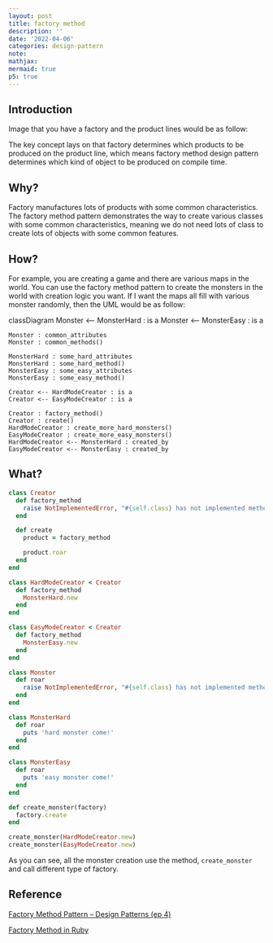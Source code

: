 ```yaml
---
layout: post
title: factory method
description: ''
date: '2022-04-06'
categories: design-pattern
note:
mathjax:
mermaid: true
p5: true
---
```


## Introduction

Image that you have a factory and the product lines would be as follow:

<div id='concept' class='h-screen justify-center items-center'>
  <div id='concept toggle' class=''></div>
  <div id='concept canvas' class='border'></div>
</div>

<script>
  const imagePath = '/assets/img/factory_method_concept.png'
  const conceptDiv = document.getElementById('concept');
  const conceptWidth = conceptDiv.offsetWidth;
  let eraseEnable = false;
  let img;
  let photoGraph;

  function setup() {
    setupImage ()
    setupButton ()
    setupCanvas ()
    setupGraphics ()
  }

  function draw() {
    image(img, 0, 0, conceptWidth, 400);
    image(graphic, 0, 0)
  }

  function mouseDragged() {
    if (!eraseEnable) {
      graphic.fill('black');
      graphic.noStroke();
      graphic.ellipse(mouseX, mouseY, 5, 5);
    } else {
      graphic.fill('white');
      graphic.noStroke();
      graphic.ellipse(mouseX, mouseY, 10, 10);
    }
  }

  function keyTyped() {
    if (key === 's') {
      saveCanvas('decorator_concept.png');
    }
  }

  function setupImage () {
    try {
      img = loadImage(imagePath);
    }
    catch {
      img = createImage(conceptWidth, 400)
    }
  }

  function setupButton () {
    toggleButton = createButton('erase');
    toggleButton.parent('concept toggle');
    toggleButton.addClass("border rounded px-4");
    toggleButton.mouseClicked(ButtonClicked)
  }

  function setupCanvas () {
    const concept = createCanvas(conceptWidth, 400);
    concept.parent('concept canvas');
  }

  function setupGraphics () {
    graphic = createGraphics(conceptWidth, 400);
  }

  function ButtonClicked () {
    toggleStyle()
    toggleErase()
  }

  function toggleErase() {
    if (eraseEnable) {
      noErase();
      eraseEnable = false;
    }
    else {
      erase();
      eraseEnable = true;
    }
  }

  function toggleStyle() {
    toggleButton.toggleClass("bg-indigo-100");
    toggleButton.toggleClass("border");
  }
</script>

The key concept lays on that factory determines which products to be produced on the product line, which means factory method design pattern determines which kind of object to be produced on compile time.

## Why?

Factory manufactures lots of products with some common characteristics. The factory method pattern demonstrates the way to create various classes with some common characteristics, meaning we do not need lots of class to create lots of objects with some common features.

## How?

For example, you are creating a game and there are various maps in the world. You can use the factory method pattern to create the monsters in the world with creation logic you want. If I want the maps all fill with various monster randomly, then the UML would be as follow:

<div class="mermaid">
  classDiagram
    Monster <-- MonsterHard : is a
    Monster <-- MonsterEasy : is a

    Monster : common_attributes
    Monster : common_methods()

    MonsterHard : some_hard_attributes
    MonsterHard : some_hard_method()
    MonsterEasy : some_easy_attributes
    MonsterEasy : some_easy_method()

    Creator <-- HardModeCreator : is a
    Creator <-- EasyModeCreator : is a

    Creator : factory_method()
    Creator : create()
    HardModeCreator : create_more_hard_monsters()
    EasyModeCreator : create_more_easy_monsters()
    HardModeCreator <-- MonsterHard : created_by
    EasyModeCreator <-- MonsterEasy : created_by
</div>

## What?

```ruby
class Creator
  def factory_method
    raise NotImplementedError, "#{self.class} has not implemented method '#{__method__}'"
  end

  def create
    product = factory_method

    product.roar
  end
end

class HardModeCreator < Creator
  def factory_method
    MonsterHard.new
  end
end

class EasyModeCreator < Creator
  def factory_method
    MonsterEasy.new
  end
end

class Monster
  def roar
    raise NotImplementedError, "#{self.class} has not implemented method '#{__method__}'"
  end
end

class MonsterHard
  def roar
    puts 'hard monster come!'
  end
end

class MonsterEasy
  def roar
    puts 'easy monster come!'
  end
end

def create_monster(factory)
  factory.create
end

create_monster(HardModeCreator.new)
create_monster(EasyModeCreator.new)
```

As you can see, all the monster creation use the method, `create_monster` and call different type of factory.

## Reference

[Factory Method Pattern – Design Patterns (ep 4)](https://www.youtube.com/watch?v=EcFVTgRHJLM&list=PLrhzvIcii6GNjpARdnO4ueTUAVR9eMBpc&index=4)

[Factory Method in Ruby](https://refactoring.guru/design-patterns/factory-method/ruby/example#:~:text=Factory%20method%20is%20a%20creational,constructor%20call%20(%20new%20operator).)

